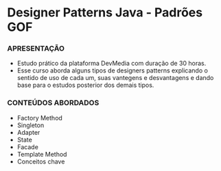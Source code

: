 # Designer Patterns Java - Padrões GOF


### APRESENTAÇÃO

- Estudo prático da plataforma DevMedia com duração de 30 horas.</br> 
- Esse curso aborda alguns tipos de designers patterns explicando o sentido de uso de cada um,
suas vantegens e desvantagens e dando base para o estudos posterior dos demais tipos.

### CONTEÚDOS ABORDADOS
- Factory Method
- Singleton
- Adapter
- State
- Facade
- Template Method
- Conceitos chave
